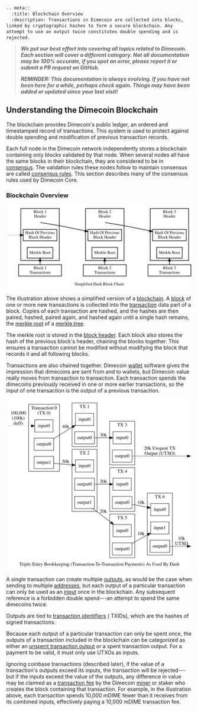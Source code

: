 ```{eval-rst}
.. meta::
  :title: Blockchain Overview
  :description: Transactions in Dimecoin are collected into blocks, linked by cryptographic hashes to form a secure blockchain. Any attempt to use an output twice constitutes double spending and is rejected. 
```

> ***We put our best effort into covering all topics related to Dimecoin. Each section will cover a different category. Not all documentation may be 100% accurate, if you spot an error, please report it or submit a PR request on GitHub.***
>
> ***REMINDER: This documentation is always evolving. If you have not been here for a while, perhaps check again. Things may have been added or updated since your last visit!***

## Understanding the Dimecoin Blockchain

The blockchain provides Dimecoin's public ledger, an ordered and timestamped record of transactions. This system is used to protect against double spending and modification of previous transaction records.

Each full node in the Dimecoin network independently stores a blockchain containing only blocks validated by that node. When several nodes all have the same blocks in their blockchain, they are considered to be in [consensus](../resources/glossary.md#consensus). The validation rules these nodes follow to maintain consensus are called [consensus rules](../resources/glossary.md#consensus-rules). This section describes many of the consensus rules used by Dimecoin Core.

### Blockchain Overview

![Blockchain Overview](../../img/dev/en-blockchain-overview.svg)

The illustration above shows a simplified version of a [blockchain](../resources/glossary.md#blockchain). A [block](../resources/glossary.md#block) of one or more new transactions is collected into the [transaction](../resources/glossary.md#transaction) data part of a block. Copies of each transaction are hashed, and the hashes are then paired, hashed, paired again, and hashed again until a single hash remains, the [merkle root](../resources/glossary.md#merkle-root) of a [merkle tree](../resources/glossary.md#merkle-tree).

The merkle root is stored in the [block header](../resources/glossary.md#block-header). Each block also stores the hash of the previous block's header, chaining the blocks together. This ensures a transaction cannot be modified without modifying the block that records it and all following blocks.

Transactions are also chained together. Dimecoin [wallet](../resources/glossary.md#wallet) software gives the impression that dimecoins are sent from and to wallets, but Dimecoin value really moves from transaction to transaction. Each transaction spends the dimecoins previously received in one or more earlier transactions, so the input of one transaction is the output of a previous transaction.

![Transaction Propagation](../../img/dev/en-transaction-propagation.svg)

A single transaction can create multiple [outputs](../resources/glossary.md#output), as would be the case when sending to multiple [addresses](../resources/glossary.md#address), but each output of a particular transaction can only be used as an [input](../resources/glossary.md#input) once in the blockchain. Any subsequent reference is a forbidden double spend---an attempt to spend the same dimecoins twice.

Outputs are tied to [transaction identifiers](../resources/glossary.md#transaction-identifiers) ( TXIDs), which are the hashes of signed transactions.

Because each output of a particular transaction can only be spent once, the outputs of a transaction included in the blockchain can be categorized as either an [unspent transaction output](../resources/glossary.md#unspent-transaction-output) or a spent transaction output. For a payment to be valid, it must only use UTXOs as inputs.

Ignoring coinbase transactions (described later), if the value of a transaction's outputs exceed its inputs, the transaction will be rejected---but if the inputs exceed the value of the outputs, any difference in value may be claimed as a [transaction fee](../resources/glossary.md#transaction-fee) by the Dimecoin [miner](../resources/glossary.md#miner) or staker who creates the block containing that transaction. For example, in the illustration above, each transaction spends 10,000 mDIME fewer than it receives from its combined inputs, effectively paying a 10,000 mDIME transaction fee.
